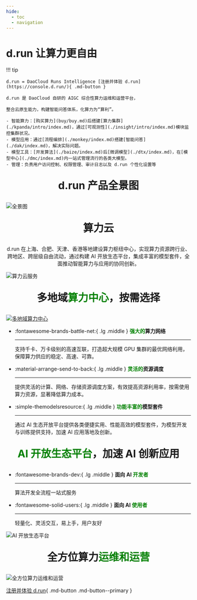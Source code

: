 ```yaml
---
hide:
  - toc
  - navigation
---
```


# d.run 让算力更自由

!!! tip

    d.run = DaoCloud Runs Intelligence [注册并体验 d.run](https://console.d.run/){ .md-button }
    
    d.run 是 DaoCloud 自研的 AIGC 综合性算力运维和运营平台，
    
    整合云原生能力，构建智能问答体系，化算力为“算利”。

    - 智能算力：[购买算力](buy/buy.md)后搭建[算力集群](./kpanda/intro/index.md)，通过[可观测性](./insight/intro/index.md)模块监控集群状况。
    - 模型应用：通过[流程编排](./monkey/index.md)搭建[智能问答](./dak/index.md)，解决实际问题。
    - 模型工具：[开发算法](./baize/index.md)后[微调模型](./dtx/index.md)，在[模型中心](./dmc/index.md)内一站式管理流行的各类大模型。
    - 管理：负责用户访问控制、权限管理、审计日志以及 d.run 个性化设置等

<div style="text-align: center;">
  <p style="font-size: 28px; font-weight: bold;">d.run 产品全景图</p>
</div>

![全景图](./images/home05.png)

<div style="text-align: center;">
  <p style="font-size: 28px; font-weight: bold;">算力云</p>
  <p>d.run 在上海、合肥、天津、香港等地建设算力枢纽中心，实现算力资源跨行业、跨地区、跨层级自由流动，通过构建 AI 开放生态平台，集成丰富的模型套件，全面推动智能算力与应用的协同创新。</p>
</div>

![算力云服务](./images/home01.png)

<div style="text-align: center;">
  <p style="font-size: 28px; font-weight: bold;">多地域<font color="green">算力中心</font>，按需选择</p>
</div>

[![多地域算力中心](./images/home02.png)](https://console.d.run/)

<div class="grid cards" markdown>

-   :fontawesome-brands-battle-net:{ .lg .middle } __<font color="green">强大的</font>算力网络__

    ---

    支持千卡、万卡级别的高速互联，打造超大规模 GPU 集群的最优网络利用，保障算力供应的稳定、高速、可靠。

-   :material-arrange-send-to-back:{ .lg .middle } __<font color="green">灵活的</font>资源调度__

    ---

    提供灵活的计算、网络、存储资源调度方案，有效提高资源利用率，按需使用算力资源，显著降低算力成本。

-   :simple-themodelsresource:{ .lg .middle } __<font color="green">功能丰富的</font>模型套件__

    ---

    通过 AI 生态开放平台提供各类便捷实用、性能高效的模型套件，为模型开发与训练提供支持，加速 AI 应用落地及创新。

</div>

<div style="text-align: center;">
  <p style="font-size: 28px; font-weight: bold;"><font color="green">AI 开放生态平台</font>，加速 AI 创新应用</p>
</div>

<div class="grid cards" markdown>

-   :fontawesome-brands-dev:{ .lg .middle } __面向 AI <font color="green">开发者</font>__

    ---

    算法开发全流程一站式服务

-   :fontawesome-solid-users:{ .lg .middle } __面向 AI <font color="green">使用者</font>__

    ---

    轻量化、灵活交互，易上手，用户友好

</div>

![AI 开放生态平台](./images/home03.png)

<div style="text-align: center;">
  <p style="font-size: 28px; font-weight: bold;">全方位算力<font color="green">运维和运营</font></p>
</div>

![全方位算力运维和运营](./images/home04.png)

[注册并体验 d.run](https://console.d.run/){ .md-button .md-button--primary }
